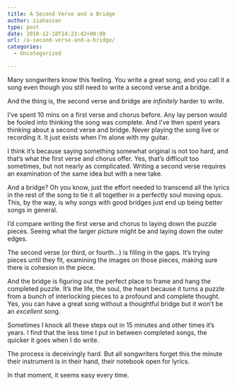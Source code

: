 ```yaml
---
title: A Second Verse and a Bridge
author: ziahassan
type: post
date: 2018-12-18T14:23:42+00:00
url: /a-second-verse-and-a-bridge/
categories:
  - Uncategorized

---
```

Many songwriters know this feeling. You write a great song, and you call it a song even though you still need to write a second verse and a bridge.

And the thing is, the second verse and bridge are _infinitely_ harder to write.

I&#8217;ve spent 10 mins on a first verse and chorus before. Any lay person would be fooled into thinking the song was complete. And I&#8217;ve then spent years thinking about a second verse and bridge. Never playing the song live or recording it. It just exists when I&#8217;m alone with my guitar.

I think it&#8217;s because saying something somewhat original is not too hard, and that&#8217;s what the first verse and chorus offer. Yes, that&#8217;s difficult too sometimes, but not nearly as complicated. Writing a second verse requires an examination of the same idea but with a new take.

And a bridge? Oh you know, just the effort needed to transcend all the lyrics in the rest of the song to tie it all together in a perfectly soul moving opus. This, by the way, is why songs with good bridges just end up being better songs in general.

I&#8217;d compare writing the first verse and chorus to laying down the puzzle pieces. Seeing what the larger picture might be and laying down the outer edges.

The second verse (or third, or fourth&#8230;) is filling in the gaps. It&#8217;s trying pieces until they fit, examining the images on those pieces, making sure there is cohesion in the piece.

And the bridge is figuring out the perfect place to frame and hang the completed puzzle. It&#8217;s the life, the soul, the heart because it turns a puzzle from a bunch of interlocking pieces to a profound and complete thought. Yes, you can have a great song without a thoughtful bridge but it won&#8217;t be an _excellent_ song.

Sometimes I knock all these steps out in 15 minutes and other times it&#8217;s years. I find that the less time I put in between completed songs, the quicker it goes when I do write.

The process is deceivingly hard. But all songwriters forget this the minute their instrument is in their hand, their notebook open for lyrics.

In that moment, it seems easy every time.